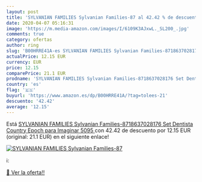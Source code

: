 ```yaml
---
layout: post
title: 'SYLVANIAN FAMILIES Sylvanian Families-87 al 42.42 % de descuento'
date: 2020-04-07 05:16:31
image: 'https://m.media-amazon.com/images/I/6109K3AJxwL._SL200_.jpg'
comments: true
category: ofertas
author: ring
slug: 'B00HRRE41A-es SYLVANIAN FAMILIES Sylvanian Families-8718637028176 Set Dentista Country  Epoch para Imaginar 5095 '
actualPrice: 12.15 EUR
currency: EUR
price: 12.15
comparePrice: 21.1 EUR
prodname: 'SYLVANIAN FAMILIES Sylvanian Families-8718637028176 Set Dentista Country  Epoch para Imaginar 5095 '
country: 'es'
flag: '🇪🇸'
buyurl: 'https://www.amazon.es/dp/B00HRRE41A/?tag=tolees-21'
descuento: '42.42'
average: '12.15'
---
```


Está [SYLVANIAN FAMILIES Sylvanian Families-8718637028176 Set Dentista Country  Epoch para Imaginar 5095 ](https://www.amazon.es/dp/B00HRRE41A/?tag=tolees-21) con 42.42 de descuento por 12.15 EUR (original: 21.1 EUR) en el siguiente enlace!

[![SYLVANIAN FAMILIES Sylvanian Families-87](https://m.media-amazon.com/images/I/6109K3AJxwL._SL200_.jpg)](https://www.amazon.es/dp/B00HRRE41A/?tag=tolees-21)

ℹ️:


[🛒 Ver la oferta!!](https://www.amazon.es/dp/B00HRRE41A/?tag=tolees-21)
